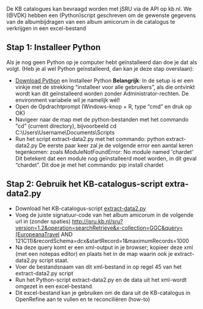 De KB catalogues kan bevraagd worden met jSRU via de API op kb.nl. We (@VDK) hebben een (Python)script geschreven om de gewenste gegevens van de albumbijdragen van een album amicorum in de catalogus te verkrijgen in een excel-bestand

## Stap 1: Installeer Python
Als je nog geen Python op je computer hebt geïnstalleerd dan doe je dat als volgt. (Heb je al wel Python geïnstalleerd, dan kan je deze stap overslaan):
* [Download Python](https://www.python.org/downloads/) en Installeer Python 
**Belangrijk**: In de setup is er een vinkje met de strekking “installeer voor alle gebruikers”, als die ontvinkt wordt kan dit geïnstalleerd worden zonder Administrator-rechten. De environment variabele wil je namelijk wél! 
* Open de Opdrachtprompt (Windows-knop + R, type “cmd” en druk op OK) 
* Navigeer naar de map met de python-bestanden met het commando "cd” (current directory), bijvoorbeeld cd C:\Users\Username\Documents\Scripts 
* Run het script extract-data2.py met het commando: python extract-data2.py 
De eerste paar keer zal je de volgende error een aantal keren tegenkomen: zoals ModuleNotFoundError: No module named 'chardet' 
Dit betekent dat een module nog geïnstalleerd moet worden, in dit geval “chardet”.
Dit doe je met het commando: pip install chardet 

## Stap 2: Gebruik het KB-catalogus-script extra-data2.py
* Download het KB-catalogus-script [extract-data2.py](https://github.com/KBNLwikimedia/Alba-Amicorum/blob/main/scripts/extract-data2.py)
* Voeg de juiste signatuur-code van het album amicorum in de volgende url in (zonder spaties) 
http://jsru.kb.nl/sru?version=1.2&operation=searchRetrieve&x-collection=GGC&query=(EuropeanaTravel AND 121C11)&recordSchema=dcx&startRecord=1&maximumRecords=1000  
* Na deze query komt er een xml-output in je browser; kopieer deze xml (met een notepas editor) en plaats het in de map waarin ook je extract-data2.py script staat. 
* Voer de bestandsnaam van dit xml-bestand in op regel 45 van het extract-data2.py script 
* Run het Python-script extract-data2.py en de data uit het xml-wordt omgezet in een excel-bestand. 
* Dit excel-bestand kan je gebruiken om de dara uit de KB-catalogus in OpenRefine aan te vullen en te reconciliëren (how-to)
